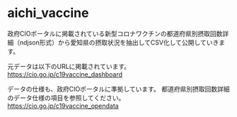 # aichi_vaccine
政府CIOポータルに掲載されている新型コロナワクチンの都道府県別摂取回数詳細（ndjson形式）から愛知県の摂取状況を抽出してCSV化して公開していきます。

元データは以下のURLに掲載されています。 
https://cio.go.jp/c19vaccine_dashboard

データの仕様も、政府CIOポータルに準拠しています。
都道府県別摂取回数詳細のデータ仕様の項目を参照してください。
https://cio.go.jp/c19vaccine_opendata
